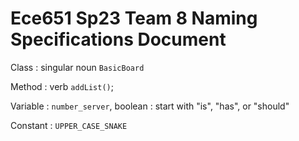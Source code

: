 Ece651 Sp23 Team 8 Naming Specifications Document
======================================
Class : singular noun `BasicBoard`

Method : verb `addList()`;

Variable : `number_server`, boolean : start with "is", "has", or "should"

Constant : `UPPER_CASE_SNAKE`
